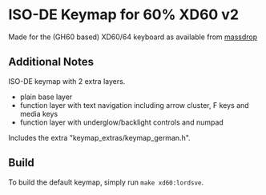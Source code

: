 # ISO-DE Keymap for 60% XD60 v2
Made for the (GH60 based) XD60/64 keyboard as available from [massdrop](https://www.massdrop.com/buy/xd60-xd64-custom-mechanical-keyboard-kit)

## Additional Notes
ISO-DE keymap with 2 extra layers.

- plain base layer
- function layer with text navigation including arrow cluster, F keys and media keys
- function layer with underglow/backlight controls and numpad

Includes the extra "keymap_extras/keymap_german.h".

## Build
To build the default keymap, simply run `make xd60:lordsve`.
